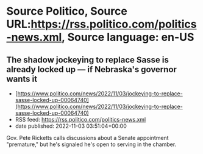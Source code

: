 # Source Politico, Source URL:https://rss.politico.com/politics-news.xml, Source language: en-US

## The shadow jockeying to replace Sasse is already locked up — if Nebraska's governor wants it
 - [https://www.politico.com/news/2022/11/03/jockeying-to-replace-sasse-locked-up-00064740](https://www.politico.com/news/2022/11/03/jockeying-to-replace-sasse-locked-up-00064740)
 - RSS feed: https://rss.politico.com/politics-news.xml
 - date published: 2022-11-03 03:51:04+00:00

Gov. Pete Ricketts calls discussions about a Senate appointment "premature," but he's signaled he's open to serving in the chamber.
